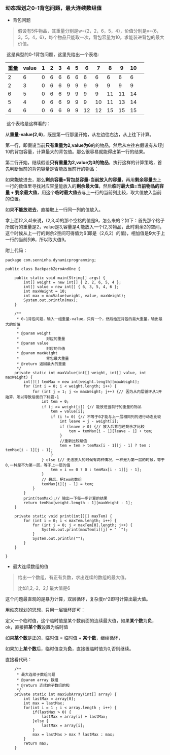 ### 动态规划之0-1背包问题，最大连续数组值

- 背包问题

> 假设有5件物品，其重量分别是w={2，2，6，5，4}，价值分别是v={6，3，5，4，6}，每个物品只能取一次，背包容量为10。求能装进背包的最大价值。

​	这是典型的0-1背包问题，这里先给出一个表格:

| 重量   | value | 1    | 2    | 3    | 4    | 5    | 6    | 7    | 8    | 9    | 10   |      |
| ---- | ----- | ---- | ---- | ---- | ---- | ---- | ---- | ---- | ---- | ---- | ---- | ---- |
| 2    | 6     | 0    | 6    | 6    | 6    | 6    | 6    | 6    | 6    | 6    | 6    |      |
| 2    | 3     | 0    | 6    | 6    | 9    | 9    | 9    | 9    | 9    | 9    | 9    |      |
| 6    | 5     | 0    | 6    | 6    | 9    | 9    | 9    | 9    | 11   | 11   | 14   |      |
| 5    | 4     | 0    | 6    | 6    | 9    | 9    | 9    | 10   | 11   | 13   | 14   |      |
| 4    | 6     | 0    | 6    | 6    | 9    | 9    | 12   | 12   | 15   | 15   | 15   |      |

​	这个表格是这样看的：

​	从**重量-value(2,6)**，既是第一行那里开始，从左边往右边，从上往下计算。

​	第一行，即假设当前**只有重量为2,value为6**的的物品，然后从左往右假设有从1到10的背包容量，计算最大的背包值。那么很容易就能得出第一行的结果。

​	第二行开始，继续假设**只有重量为2,value为3的物品**，执行这样的计算策略，首先判断当前的背包容量是否能放当前行的物品：

如果**能**放进去，那么**剩余容量=背包总容量-当前放入的容量**，再用**剩余容量**去上一行的数值里寻找对应容量能放入的**剩余最大值**，然后**临时最大值=当前物品的容量 + 剩余最大值**，用这个**临时最大值**去与上一行的当前列比较，取大值放入当前的位置。

如果**不能放进去**，直接取上一行同一列的值放入。

拿上面(2,3,4)来说，(2,3,4)的那个空格的值是9，怎么来的？如下：首先那个格子所属行的重量是2，value是3,容量是4,能放入一个(2,3)物品，此时剩余2的空间，这个时候从上一行的剩余2空间可得值为6(即是（2,6,2）的值)，相加值是**9**大于上一行的当前列**6**，所以取大值9。



附上代码：

```
package com.senninha.dynamicprogramming;

public class BackpackZeroAndOne {

	public static void main(String[] args) {
		int[] weight = new int[] { 2, 2, 6, 5, 4 };
		int[] value = new int[] { 6, 3, 5, 4, 6 };
		int maxWeight = 10;
		int max = maxValue(weight, value, maxWeight);
		System.out.println(max);
	}

	/**
	 * 0-1背包问题，输入一组重量-value，只有一个，然后给定背包的最大重量，输出最大的价值
	 * 
	 * @param weight
	 *            对应的重量
	 * @param value
	 *            对应的价值
	 * @param maxWeight
	 *            背包最大重量
	 * @return 返回最大的重量
	 */
	private static int maxValue(int[] weight, int[] value, int maxWeight) {
		int[][] temMax = new int[weight.length][maxWeight];
		for (int i = 0; i < weight.length; i++) {
			for (int j = 1; j <= maxWeight; j++) {// 因为从内层循环从1开始算，所以导致后面的下标要-1
				int tem = 0;
				if (j >= weight[i]) {// 能放进当前行的重量的物品
					tem = value[i];
					if (i != 0) {// 不等于0才能与上一层相同列的进行动态比较
						int leave = j - weight[i];
						if (leave > 0) {// 放入后背包还剩余才比较
							tem = temMax[i - 1][leave - 1] + tem;
						}
						//重新比较赋值
						tem = tem > temMax[i - 1][j - 1] ? tem : temMax[i - 1][j - 1];
					}
				} else {// 无法放入的时候有两种情况，一种是为第一层的时候，等于0,一种是不为第一层，等于上一层的值
					tem = i == 0 ? 0 : temMax[i - 1][j - 1];
				}
				// 最后，把tem给数组
				temMax[i][j - 1] = tem;
			}
		}
		print(temMax);// 输出一下每一步计算的结果
		return temMax[weight.length - 1][maxWeight - 1];
	}

	private static void print(int[][] maxTem) {
		for (int i = 0; i < maxTem.length; i++) {
			for (int j = 0; j < maxTem[0].length; j++) {
				System.out.print(maxTem[i][j] + "  ");
			}
			System.out.println("");
		}
	}

}

```



- 最大连续数组的值

> 给出一个数组，有正有负数，求出连续的数组的最大值。
>
> 比如1,2,-2，2,1 最大值是6

这个问题最直观的是暴力计算，双层循环，复杂度n^2即可计算出最大值。

用动态规划的思想，只用一层循环即可：

定义一个临时值，这个临时值是某个数前面的连续最大值，如果**某个数**为**负**，ok，直接把**某个数**设置为临时值

如果**某个数**是正的，临时值 = 临时值 + **某个数**，继续循环，

如果加上**某个数**后，临时值变为**负**，直接置临时值为0,否则继续。

直接看代码：

```
	/**
	 * 最大连续子数组问题
	 * @param array 数组
	 * @return 连续的子数组的和
	 */
	private static int maxSubArray(int[] array) {
		int lastMax = array[0];
		int max = lastMax;
		for(int i = 1 ; i < array.length ; i++) {
			if(lastMax > 0) {
				lastMax = array[i] + lastMax;
			}else {
				lastMax = array[i];
			}
			max = lastMax > max ? lastMax : max;
		}
		return max;
	}

```



